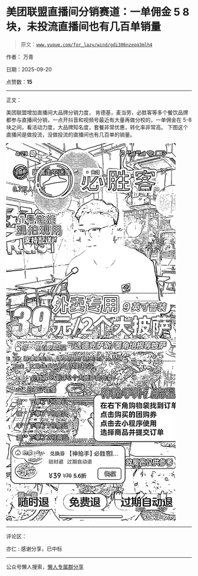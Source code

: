# 美团联盟直播间分销赛道：一单佣金 5 8 块，未投流直播间也有几百单销量

> 原文：[`www.yuque.com/for_lazy/wind/gdi306nzeoq3mlh4`](https://www.yuque.com/for_lazy/wind/gdi306nzeoq3mlh4)

作者： 万青

日期：2025-09-20

点赞数：**15**

* * *

正文：

美团联盟增加直播间大品牌分销力度，
肯德基，麦当劳，必胜客等多个餐饮品牌都参与直播间分销，一点开抖音和视频号最近有大量再做分校的，一单佣金在 5-8 块之间，看活动力度，大品牌知名度，套餐非常优惠，转化率非常高。
下图这个直播间是做投流，没做投流的直播间也有几百单的销量。

![](img/a3deeb5e977384da28244905b5efc615.png "None")

* * *

评论区：

亦仁 : 感谢分享，已中标

* * *

公众号懒人搜索，[懒人专属群分享](https://lazybook.fun/#/blog/group)